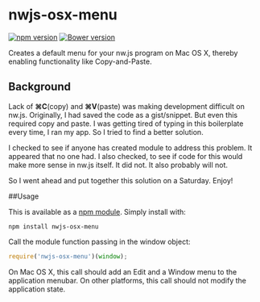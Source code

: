 # nwjs-osx-menu
[![npm version](https://badge.fury.io/js/nwjs-osx-menu.svg)](http://badge.fury.io/js/nwjs-osx-menu)
[![Bower version](https://badge.fury.io/bo/nwjs-osx-menu.svg)](http://badge.fury.io/bo/nwjs-osx-menu)

Creates a default menu for your nw.js program on Mac OS X, thereby enabling functionality like Copy-and-Paste.

## Background
Lack of **⌘C**(copy) and **⌘V**(paste) was making development difficult on nw.js. Originally, I had saved the code as a gist/snippet. But even this required copy and paste. I was getting tired of typing in this boilerplate every time, I ran my app. So I tried to find a better solution.

I checked to see if anyone has created module to address this problem. It appeared that no one had. I also checked, to see if code for this would make more sense in nw.js itself. It did not. It also probably will not.

So I went ahead and put together this solution on a Saturday. Enjoy!

##Usage

This is available as a [npm module](https://www.npmjs.com/package/nwjs-osx-menu). Simply install with:

```Shell
npm install nwjs-osx-menu
```

Call the module function passing in the window object:

```javascript
require('nwjs-osx-menu')(window);
```

On Mac OS X, this call should add an Edit and a Window menu to the application menubar. On other platforms, this call should not modify the application state.
